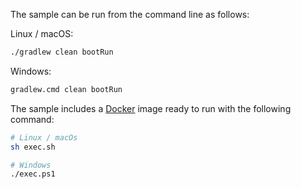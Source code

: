 The sample can be run from the command line as follows:

Linux / macOS:
```bash
./gradlew clean bootRun
```

Windows:
```bash
gradlew.cmd clean bootRun
```

The sample includes a [Docker](https://www.docker.com) image ready to run with the following command:

```bash
# Linux / macOs
sh exec.sh
```

```bash
# Windows
./exec.ps1
```